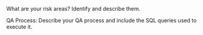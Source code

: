 What are your risk areas? Identify and describe them.



QA Process:
Describe your QA process and include the SQL queries used to execute it.
